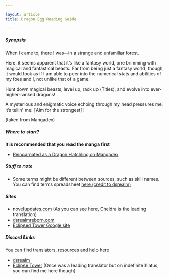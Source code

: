 ```yaml
---

layout: article
title: Dragon Egg Reading Guide

---
```

##### Synopsis

When I came to, there I was—in a strange and unfamiliar forest.

Here, it seems apparent that it’s like a fantasy world, one brimming with magical and fantastical beasts. Far from being just a fantasy world, though, it would look as if I am able to peer into the numerical stats and abilities of my foes and I, not unlike that of a game.

Hunt down magical beasts, level up, rack up ⟨Titles⟩, and evolve into ever-higher-ranked dragons!

A mysterious and enigmatic voice echoing through my head pressures me; it’s tellin’ me: ⟦Aim for the strongest⟧!

(taken from Mangadex)

##### Where to start?

**It is recommended that you read the manga first**

- [Reincarnated as a Dragon Hatchling on Mangadex](https://mangadex.org/title/fa197a3e-6dd6-470d-91e4-c0130a1392d3/tensei-shitara-dragon-no-tamago-datta-ibara-no-dragon-road)

##### Stuff to note
- Some terms might be different between sources, such as skill names. You can find terms spreadsheet [here (credit to dsrealm)](https://docs.google.com/spreadsheets/d/12dJ8WVFg0CZi_VlGkedOWQZuz6Yq-slZ9BCys6LuC6o/edit#gid=0)

##### Sites
- [novelupdates.com](https://www.novelupdates.com/series/reincarnated-as-a-dragons-egg-lets-aim-to-be-the-strongest/) (As you can see here, Cheldra is the leading translation)
- [dsrealmreborn.com](https://dsrealmreborn.com/)
- [Eclipsed Tower Google site](https://sites.google.com/view/dragoneggtl/home?authuser=0)

##### Discord Links
You can find translators, resources and help here
- [dsrealm](https://discord.gg/5YvW4e7Dxp)
- [Eclipse Tower](https://discord.gg/eCnvvEXN4a) (Once was a leading translator but on indefinite hiatus, you can find me here though)

